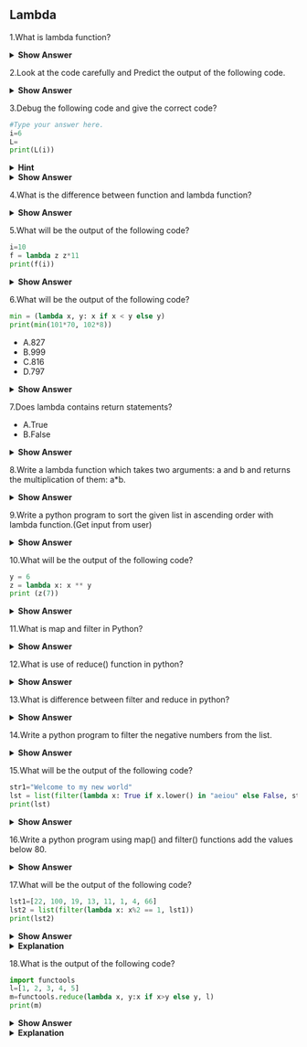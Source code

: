 ## Lambda
1.What is lambda function?

<details><summary> <b>Show Answer</b> </summary>
  
Lambda function is an anonymous function is a function that is defined without a name.Lambda functions can have any number of arguments but only one expression. The expression is evaluated and returned. Lambda functions can be used wherever function objects are required.

Syntax:
   lambda arguments: expression
  
**Example**:
```python
double = lambda x: x * 2
print(double(5))
```
**Output**:
10
</details>

2.Look at the code carefully and Predict the output of the following code.

<details><summary> <b>Show Answer</b> </summary>
  
```python
list = [1, 5, 4, 6, 8, 11, 3, 12]
new_list = list(filter(lambda x: (x%2 == 0) ,list))
print(new_list)
```
**Output**:
  
new_list = list(filter(lambda x: (x%2 == 0) ,list))
TypeError: 'list' object is not callable
  
</details>

3.Debug the following code and give the correct code?

```python
#Type your answer here.
i=6
L=
print(L(i))
```
<details><summary> <b>Hint</b> </summary>
  You can start your function as following: lambda x: 
  
And then write your statement after the colon (:)
  
  </details> 

<details><summary> <b>Show Answer</b> </summary>
  
```python
i=6
L = lambda x: x+2
print(L(i))
```
**Output**:
  
  8
</details>

4.What is the difference between function and lambda function?


<details><summary> <b>Show Answer</b> </summary>
The functionality of both functions and lambda functions are similar. But, we need to write some extra code in normal functions compared to lambda functions for the same functionality.

Lambda functions come in handy when there is a single expression.
  
**Example**:
  
  *Function*:
  
```python
def absolute_value(num):
    if num >= 0:
        return num
    else:
        return -num
print(absolute_value(2))
print(absolute_value(-4))
```
  
 *Lambda function*: 
  
```python
i=6
L = lambda x: x+2
print(L(i))
```
  
</details>

5.What will be the output of the following code?

```python
i=10
f = lambda z z*11
print(f(i))
```

<details><summary> <b>Show Answer</b> </summary>
  
  **Output**:
  
  SyntaxError: bad input on line 4
  Because in line 4 ':' is missing
  
 **Ans**:
  
  ```python
i=9
f = lambda z: z*11
print(f(i))
```
**Output**:
  
  99
  
 </details>
 
 6.What will be the output of the following code?
 
 ```python
min = (lambda x, y: x if x < y else y)
print(min(101*70, 102*8))
```
- A.827
- B.999
- C.816
- D.797

<details><summary> <b>Show Answer</b> </summary>
  
**Ans**:
  
C.816
  
</details>

7.Does lambda contains return statements?

- A.True
- B.False

<details><summary> <b>Show Answer</b> </summary>
  
**Ans**:
  
  B.False

<details><summary> <b>Explanation</b> </summary>  
  
 lambda definition does not include a return statement. it always contains an expression which is returned. Also note that we can put a lambda definition anywhere a function is expected. We don’t have to assign it to a variable at all.

  </details>
  </details>
  
8.Write a lambda function which takes two arguments: a and b and returns the multiplication of them: a*b.

<details><summary> <b>Show Answer</b> </summary>
  
```python
i=int(input())
j=int(input())
f = lambda a, b: a*b
print(f(i, j))
```
  
**Output**:
  
  i=5
  j=6
  30
  It's based on user input's.
  
  </details>
  
9.Write a python program to sort the given list in ascending order with lambda function.(Get input from user)
  
  <details><summary> <b>Show Answer</b> </summary>
  
  ```python
lst=list(map(int,input().strip().split()))
lst = sorted(lst, key=lambda x: x)
print(lst)
```
  
**Output**:
  
8 10 4 23 666
  
[4, 8, 10, 23, 666]
</details>

10.What will be the output of the following code?

```python
y = 6
z = lambda x: x ** y
print (z(7))
```
<details><summary> <b>Show Answer</b> </summary>
  
**Ans**:
  
117649
  
<details><summary> <b>Explanation</b> </summary>  
  
The lambda keyword creates an anonymous function. The x is a parameter, that is passed to the lambda function. The parameter is followed by a colon character. The code next to the colon is the expression that is executed, when the lambda function is called. The lambda function is assigned to the z variable.
The lambda function is executed. The number 7 is passed to the anonymous function and it returns 117649 as the result. Note that z is not a name for this function. It is only a variable to which the anonymous function was assigned.
  </details>
  </details>
  
11.What is map and filter in Python?

<details><summary> <b>Show Answer</b> </summary>
  
1.The map function takes each item in a given iterable and and includes all of them in a new lazy iterable, transforming each item along the way.
  
2.The filter function doesn't transform the items, but it's selectively picks out which items it should include in the new lazy iterable.

**Syntax of map() function**:
  
     map(function,sequence)
  
where,
- function – function argument responsible for applied on each element of the sequence
- sequence – Sequence argument can be anything like list, tuple, string  
  
**Syntax of filter() function**:
  
     filter(funtion, sequence)
  
where,
- function – Function argument is responsible for performing condition checking.
- sequence – Sequence argument can be anything like list, tuple, string
</details>

12.What is use of reduce() function in python?

<details><summary> <b>Show Answer</b> </summary>
  
In Python, the reduce() function is used to minimize sequence elements into a single value by applying the specified condition. The reduce() function is present in the functools module; hence, we need to import it using the import statement before using it.

**Syntax of reduce() function**:
  
   reduce(function, sequence)
  
  </details>
  
13.What is difference between filter and reduce in python?
  
<details><summary> <b>Show Answer</b> </summary>
  
**Filter**:
   - filter is used to spliting the data.
   - Function is a boolean condition that rejects all the items in the iterable object that are not true.
   - Syntax: filter(function,iterable object)
   - Example: All the even numbers from a list.
**Reduce**:
   - reduce function used to single output operations.
   - Breaks down the entire process of the applying the function into pair-wise operations.
   - Syntax: reduce(function,iterable object)
   - Example: Product of all the items in the list.
  
</details>

14.Write a python program to filter the negative numbers from the list.

<details><summary> <b>Show Answer</b> </summary>

```python  
lst1=list(map(int,input().strip().split()))
lst = list(filter(lambda x: x<0, lst1))
print(lst)
print(lst)
```
     
**Output**:
[12, -1, 9, 8, -0.5, -0.2, -100]
                                 
[-1, -0.5, -0.2, -100]
</details>
  
15.What will be the output of the following code?
  
```python
str1="Welcome to my new world"
lst = list(filter(lambda x: True if x.lower() in "aeiou" else False, str1))
print(lst)
```
  
<details><summary> <b>Show Answer</b> </summary>
  
**Ans**:
  
  ['e', 'o', 'e', 'o', 'e', 'o']
  
<details><summary> <b>Explanation</b> </summary>
 
  - You can use filter(f, list). Make sure your function is a logical statement to facilitate the filtering process.
  - Since filter() function will return an iterator, you can use list() function to convert it to a proper Python list.
  - To create a lambda function with logical expression you can implement something like this:

    **lambda x: True if x in ….else False**
  </details>
  </details>

16.Write a python program using map() and filter() functions add the values below 80. 
  
<details><summary> <b>Show Answer</b> </summary>  
  
 ```python
lst1=[1000, 50, 600, 700, 5000, 90000, 175]
lst2 = list(map(lambda x: x+2000, filter(lambda x: x<800, lst1)))
print(lst2)
```
<details><summary> <b>Explanation</b> </summary> 
  
- You can use filter(f, list). Make sure your function is a logical statement to facilitate the filtering process.
- Since filter() function will return an iterator, you can use list() function to convert it to a proper Python list.
- You can use filter() function inside your map() function:
  
  map(f, list)
  
  where list is a filter() function itself:
  
  map(f1, filter(f2,list))
  
</details>
 </details>                                                        
                                 
17.What will be the output of the following code?

```python
lst1=[22, 100, 19, 13, 11, 1, 4, 66]
lst2 = list(filter(lambda x: x%2 == 1, lst1))
print(lst2)
```
<details><summary> <b>Show Answer</b> </summary> 
  
[19, 13, 11, 1]

</details>

<details><summary> <b>Explanation</b> </summary>
  
  - You can use filter(f, list). Make sure your function is a logical statement to facilitate the filtering process.
  - Since filter() function will return an iterator, you can use list() function to convert it to a proper Python list.
</details>

18.What is the output of the following code?

```python
import functools
l=[1, 2, 3, 4, 5]
m=functools.reduce(lambda x, y:x if x>y else y, l)
print(m)
```
<details><summary> <b>Show Answer</b> </summary>
  
5 
  </details>
  
<details><summary> <b>Explanation</b> </summary>
The code shown above can be used to find the maximum of the elements from the given list. In the above code, this operation is achieved by using the programming tool reduce. Hence the output of the code shown above is 5.

</details>

